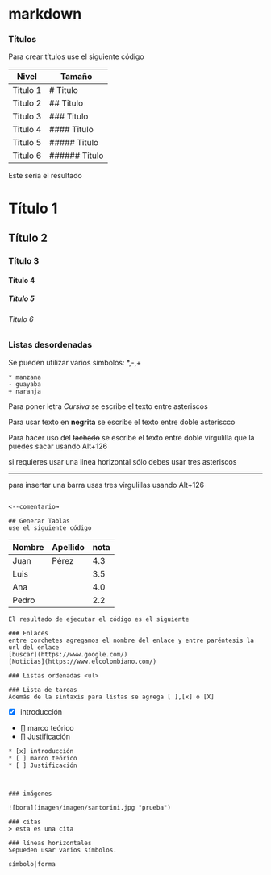 # markdown
### Títulos
Para crear títulos use el siguiente código

Nivel|Tamaño
---|---
Titulo 1| # Titulo 
Titulo 2| ## Titulo
Titulo 3| ### Titulo
Titulo 4| #### Titulo
Titulo 5| ##### Titulo
Titulo 6| ###### Titulo

Este sería el resultado

# Título 1
## Título 2
### Título 3
#### Título 4
##### Título 5
###### Título 6




<!-- LISTAS DESORDENADAS <u>--->
### Listas desordenadas
Se pueden utilizar varios símbolos: *,-,+
~~~
* manzana
- guayaba
+ naranja
~~~

Para poner letra *Cursiva* se escribe el texto entre asteriscos

Para usar texto en **negrita** se escribe el texto entre doble asteriscco

Para hacer uso del ~~tachado~~ se escribe el texto entre doble virgulilla que la puedes sacar usando Alt+126

si requieres usar una linea horizontal sólo debes usar tres asteriscos 
*** 

para insertar una barra usas tres virgulillas usando Alt+126
~~~ barra

<--comentario→

## Generar Tablas
use el siguiente código
~~~
Nombre|Apellido|nota|
---|---|---
Juan|Pérez|4.3
Luis||3.5
Ana||4.0
Pedro||2.2
~~~
El resultado de ejecutar el código es el siguiente

### Enlaces
entre corchetes agregamos el nombre del enlace y entre paréntesis la url del enlace
[buscar](https://www.google.com/)
[Noticias](https://www.elcolombiano.com/)

### Listas ordenadas <ul>

### Lista de tareas
Además de la sintaxis para listas se agrega [ ],[x] ó [X]
~~~
* [x] introducción
* [] marco teórico
* [] Justificación
~~~~
* [x] introducción
* [ ] marco teórico
* [ ] Justificación



### imágenes 

![bora](imagen/imagen/santorini.jpg "prueba")

### citas
> esta es una cita

### líneas horizontales
Sepueden usar varios símbolos.

símbolo|forma

